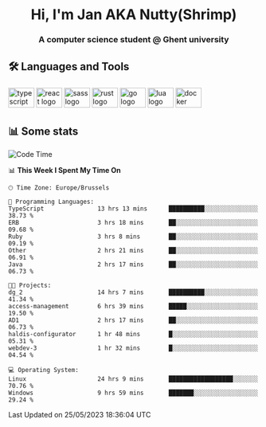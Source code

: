 <h1 align="center">Hi, I'm Jan AKA Nutty(Shrimp)</h1>
<h3 align="center">A computer science student @ Ghent university</h3>

<h2 align="left">🛠️ Languages and Tools</h2>

###

<div align="left">
  <img src="https://cdn.jsdelivr.net/gh/devicons/devicon/icons/typescript/typescript-original.svg" height="40" width="52" alt="typescript logo"  />
  <img src="https://cdn.jsdelivr.net/gh/devicons/devicon/icons/react/react-original.svg" height="40" width="52" alt="react logo"  />
  <img src="https://cdn.jsdelivr.net/gh/devicons/devicon/icons/sass/sass-original.svg" height="40" width="52" alt="sass logo"  />
  <img src="https://cdn.jsdelivr.net/gh/devicons/devicon/icons/rust/rust-plain.svg" height="40" width="52" alt="rust logo"  />
  <img src="https://cdn.jsdelivr.net/gh/devicons/devicon/icons/go/go-original.svg" height="40" width="52" alt="go logo"  />
  <img src="https://cdn.jsdelivr.net/gh/devicons/devicon/icons/lua/lua-original.svg" height="40" width="52" alt="lua logo"  />
  <img src="https://cdn.jsdelivr.net/gh/devicons/devicon/icons/docker/docker-original.svg" height="40" width="52" alt="docker logo"  />
</div>

<h2>📊 Some stats</h2>

<!--START_SECTION:waka-->
![Code Time](http://img.shields.io/badge/Code%20Time-3%2C214%20hrs%2056%20mins-blue)

📊 **This Week I Spent My Time On** 

```text
🕑︎ Time Zone: Europe/Brussels

💬 Programming Languages: 
TypeScript               13 hrs 13 mins      ██████████░░░░░░░░░░░░░░░   38.73 % 
ERB                      3 hrs 18 mins       ██░░░░░░░░░░░░░░░░░░░░░░░   09.68 % 
Ruby                     3 hrs 8 mins        ██░░░░░░░░░░░░░░░░░░░░░░░   09.19 % 
Other                    2 hrs 21 mins       ██░░░░░░░░░░░░░░░░░░░░░░░   06.91 % 
Java                     2 hrs 17 mins       ██░░░░░░░░░░░░░░░░░░░░░░░   06.73 % 

🐱‍💻 Projects: 
dg_2                     14 hrs 7 mins       ██████████░░░░░░░░░░░░░░░   41.34 % 
access-management        6 hrs 39 mins       █████░░░░░░░░░░░░░░░░░░░░   19.50 % 
AD1                      2 hrs 17 mins       ██░░░░░░░░░░░░░░░░░░░░░░░   06.73 % 
haldis-configurator      1 hr 48 mins        █░░░░░░░░░░░░░░░░░░░░░░░░   05.31 % 
webdev-3                 1 hr 32 mins        █░░░░░░░░░░░░░░░░░░░░░░░░   04.54 % 

💻 Operating System: 
Linux                    24 hrs 9 mins       ██████████████████░░░░░░░   70.76 % 
Windows                  9 hrs 59 mins       ███████░░░░░░░░░░░░░░░░░░   29.24 % 
```


 Last Updated on 25/05/2023 18:36:04 UTC
<!--END_SECTION:waka-->
